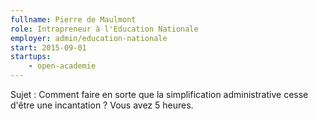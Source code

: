 ```yaml
---
fullname: Pierre de Maulmont
role: Intrapreneur à l'Education Nationale
employer: admin/education-nationale
start: 2015-09-01
startups:
    - open-academie
---
```


Sujet : Comment faire en sorte que la simplification administrative cesse d'être une incantation ? Vous avez 5 heures.
